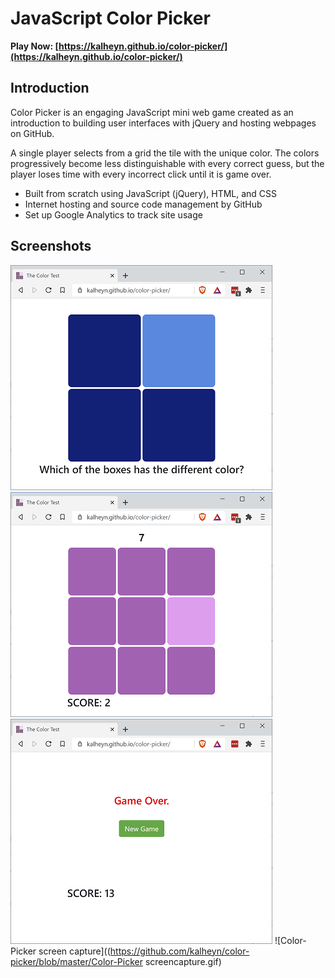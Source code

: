 # JavaScript Color Picker
**Play Now: [https://kalheyn.github.io/color-picker/](https://kalheyn.github.io/color-picker/)**

## Introduction
Color Picker is an engaging JavaScript mini web game created as an introduction to building user interfaces with jQuery and hosting webpages on GitHub.

A single player selects from a grid the tile with the unique color. The colors progressively become less distinguishable with every correct guess, but the player loses time with every incorrect click until it is game over.

* Built from scratch using JavaScript (jQuery), HTML, and CSS
* Internet hosting and source code management by GitHub
* Set up Google Analytics to track site usage

## Screenshots
![New Game](https://github.com/kalheyn/color-picker/blob/master/new-game.PNG)
![Game Play](https://github.com/kalheyn/color-picker/blob/master/game-play.PNG)
![Game Over](https://github.com/kalheyn/color-picker/blob/master/game-over.PNG)
![Color-Picker screen capture]((https://github.com/kalheyn/color-picker/blob/master/Color-Picker screencapture.gif)
